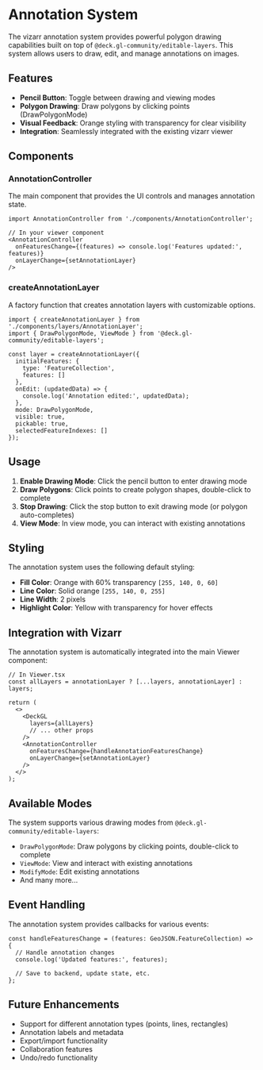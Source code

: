 # Annotation System

The vizarr annotation system provides powerful polygon drawing capabilities built on top of `@deck.gl-community/editable-layers`. This system allows users to draw, edit, and manage annotations on images.

## Features

- **Pencil Button**: Toggle between drawing and viewing modes
- **Polygon Drawing**: Draw polygons by clicking points (DrawPolygonMode)
- **Visual Feedback**: Orange styling with transparency for clear visibility
- **Integration**: Seamlessly integrated with the existing vizarr viewer

## Components

### AnnotationController

The main component that provides the UI controls and manages annotation state.

```tsx
import AnnotationController from './components/AnnotationController';

// In your viewer component
<AnnotationController 
  onFeaturesChange={(features) => console.log('Features updated:', features)}
  onLayerChange={setAnnotationLayer}
/>
```

### createAnnotationLayer

A factory function that creates annotation layers with customizable options.

```tsx
import { createAnnotationLayer } from './components/layers/AnnotationLayer';
import { DrawPolygonMode, ViewMode } from '@deck.gl-community/editable-layers';

const layer = createAnnotationLayer({
  initialFeatures: {
    type: 'FeatureCollection',
    features: []
  },
  onEdit: (updatedData) => {
    console.log('Annotation edited:', updatedData);
  },
  mode: DrawPolygonMode,
  visible: true,
  pickable: true,
  selectedFeatureIndexes: []
});
```

## Usage

1. **Enable Drawing Mode**: Click the pencil button to enter drawing mode
2. **Draw Polygons**: Click points to create polygon shapes, double-click to complete
3. **Stop Drawing**: Click the stop button to exit drawing mode (or polygon auto-completes)
4. **View Mode**: In view mode, you can interact with existing annotations

## Styling

The annotation system uses the following default styling:

- **Fill Color**: Orange with 60% transparency `[255, 140, 0, 60]`
- **Line Color**: Solid orange `[255, 140, 0, 255]`
- **Line Width**: 2 pixels
- **Highlight Color**: Yellow with transparency for hover effects

## Integration with Vizarr

The annotation system is automatically integrated into the main Viewer component:

```tsx
// In Viewer.tsx
const allLayers = annotationLayer ? [...layers, annotationLayer] : layers;

return (
  <>
    <DeckGL
      layers={allLayers}
      // ... other props
    />
    <AnnotationController 
      onFeaturesChange={handleAnnotationFeaturesChange}
      onLayerChange={setAnnotationLayer}
    />
  </>
);
```

## Available Modes

The system supports various drawing modes from `@deck.gl-community/editable-layers`:

- `DrawPolygonMode`: Draw polygons by clicking points, double-click to complete
- `ViewMode`: View and interact with existing annotations
- `ModifyMode`: Edit existing annotations
- And many more...

## Event Handling

The annotation system provides callbacks for various events:

```tsx
const handleFeaturesChange = (features: GeoJSON.FeatureCollection) => {
  // Handle annotation changes
  console.log('Updated features:', features);
  
  // Save to backend, update state, etc.
};
```

## Future Enhancements

- Support for different annotation types (points, lines, rectangles)
- Annotation labels and metadata
- Export/import functionality
- Collaboration features
- Undo/redo functionality 
